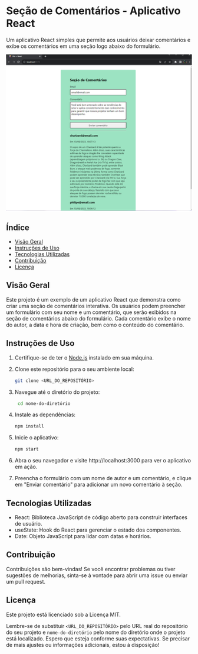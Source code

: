 # Seção de Comentários - Aplicativo React
Um aplicativo React simples que permite aos usuários deixar comentários e exibe os comentários em uma seção logo abaixo do formulário.


![Alt text](image.png)


## Índice

- [Visão Geral](#visão-geral)
- [Instruções de Uso](#instruções-de-uso)
- [Tecnologias Utilizadas](#tecnologias-utilizadas)
- [Contribuição](#contribuição)
- [Licença](#licença)

  
## Visão Geral

Este projeto é um exemplo de um aplicativo React que demonstra como criar uma seção de comentários interativa. Os usuários podem preencher um formulário com seu nome e um comentário, que serão exibidos na seção de comentários abaixo do formulário. Cada comentário exibe o nome do autor, a data e hora de criação, bem como o conteúdo do comentário.

## Instruções de Uso

1. Certifique-se de ter o [Node.js](https://nodejs.org/) instalado em sua máquina.

2. Clone este repositório para o seu ambiente local:

   ```bash
   git clone <URL_DO_REPOSITÓRIO>

3. Navegue até o diretório do projeto:

   ```bash
    cd nome-do-diretório
   
4. Instale as dependências:

   ```bash
   npm install
   
5. Inicie o aplicativo:

   ```bash
   npm start
   
6. Abra o seu navegador e visite http://localhost:3000 para ver o aplicativo em ação.

7. Preencha o formulário com um nome de autor e um comentário, e clique em "Enviar comentário" para adicionar um novo comentário à seção.


## Tecnologias Utilizadas

- React: Biblioteca JavaScript de código aberto para construir interfaces de usuário.
- useState: Hook do React para gerenciar o estado dos componentes.
- Date: Objeto JavaScript para lidar com datas e horários.

## Contribuição

Contribuições são bem-vindas! Se você encontrar problemas ou tiver sugestões de melhorias, sinta-se à vontade para abrir uma issue ou enviar um pull request.

## Licença
Este projeto está licenciado sob a Licença MIT.



Lembre-se de substituir `<URL_DO_REPOSITÓRIO>` pelo URL real do repositório do seu projeto e `nome-do-diretório` pelo nome do diretório onde o projeto está localizado. Espero que esteja conforme suas expectativas. Se precisar de mais ajustes ou informações adicionais, estou à disposição!



   
